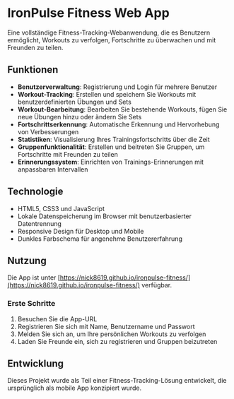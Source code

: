 # IronPulse Fitness Web App

Eine vollständige Fitness-Tracking-Webanwendung, die es Benutzern ermöglicht, Workouts zu verfolgen, Fortschritte zu überwachen und mit Freunden zu teilen.

## Funktionen

- **Benutzerverwaltung**: Registrierung und Login für mehrere Benutzer
- **Workout-Tracking**: Erstellen und speichern Sie Workouts mit benutzerdefinierten Übungen und Sets
- **Workout-Bearbeitung**: Bearbeiten Sie bestehende Workouts, fügen Sie neue Übungen hinzu oder ändern Sie Sets
- **Fortschrittserkennung**: Automatische Erkennung und Hervorhebung von Verbesserungen
- **Statistiken**: Visualisierung Ihres Trainingsfortschritts über die Zeit
- **Gruppenfunktionalität**: Erstellen und beitreten Sie Gruppen, um Fortschritte mit Freunden zu teilen
- **Erinnerungssystem**: Einrichten von Trainings-Erinnerungen mit anpassbaren Intervallen

## Technologie

- HTML5, CSS3 und JavaScript
- Lokale Datenspeicherung im Browser mit benutzerbasierter Datentrennung
- Responsive Design für Desktop und Mobile
- Dunkles Farbschema für angenehme Benutzererfahrung

## Nutzung

Die App ist unter [https://nick8619.github.io/ironpulse-fitness/](https://nick8619.github.io/ironpulse-fitness/) verfügbar.

### Erste Schritte

1. Besuchen Sie die App-URL
2. Registrieren Sie sich mit Name, Benutzername und Passwort
3. Melden Sie sich an, um Ihre persönlichen Workouts zu verfolgen
4. Laden Sie Freunde ein, sich zu registrieren und Gruppen beizutreten

## Entwicklung

Dieses Projekt wurde als Teil einer Fitness-Tracking-Lösung entwickelt, die ursprünglich als mobile App konzipiert wurde.
